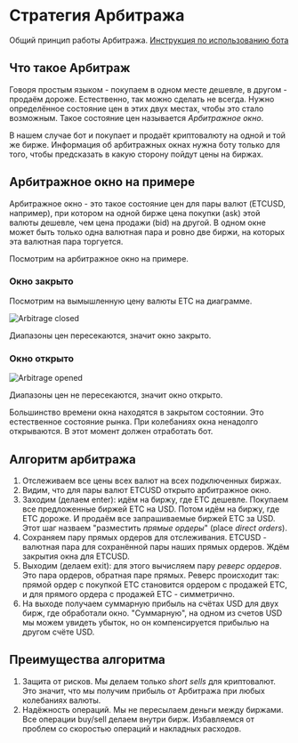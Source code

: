 # Стратегия Арбитража

Общий принцип работы Арбитража.
[Инструкция по использованию бота](arbitrage_bot_usage.md)

## Что такое Арбитраж
Говоря простым языком - покупаем в одном месте дешевле,
в другом - продаём дороже.
Естественно, так можно сделать не всегда.
Нужно определённое состояние цен в этих двух местах, чтобы это стало возможным.
Такое состояние цен называется *Арбитражное окно*.

В нашем случае бот и покупает и продаёт криптовалюту на одной и той же бирже.
Информация об арбитражных окнах нужна боту только для того, чтобы предсказать
в какую сторону пойдут цены на биржах.

## Арбитражное окно на примере

Арбитражное окно - это такое состояние цен для пары валют (ETCUSD, например),
при котором на одной бирже цена покупки (ask) этой валюты дешевле,
чем цена продажи (bid) на другой.
В одном окне может быть только одна валютная пара и ровно две биржи,
на которых эта валютная пара торгуется.

Посмотрим на арбитражное окно на примере.

### Окно закрыто
Посмотрим на вымышленную цену валюты ETC на диаграмме.

![Arbitrage closed](../doc/images/arbitrage_closed.png)

Диапазоны цен пересекаются, значит окно закрыто.

### Окно открыто
![Arbitrage opened](../doc/images/arbitrage_opened.png)

Диапазоны цен не пересекаются, значит окно открыто.

Большинство времени окна находятся в закрытом состоянии.
Это естественное состояние рынка.
При колебаниях окна ненадолго открываются.
В этот момент должен отработать бот.

## Алгоритм арбитража
1. Отслеживаем все цены всех валют на всех подключенных биржах.
1. Видим, что для пары валют ETCUSD открыто арбитражное окно.
1. Заходим (делаем enter): идём на биржу, где ETC дешевле.
Покупаем все предложенные биржей ETC на USD.
Потом идём на биржу, где ETC дороже. И продаём все запрашиваемые биржей ETC за USD.
Этот шаг назваем "разместить *прямые ордеры*" (place *direct orders*).
1. Сохраняем пару прямых ордеров для отслеживания.
ETCUSD - валютная пара для сохранённой пары наших прямых ордеров.
Ждём закрытия окна для ETCUSD.
1. Выходим (делаем exit): для этого вычисляем пару *реверс ордеров*.
Это пара ордеров, обратная паре прямых.
Реверс происходит так:
прямой ордер с покупкой ETC становится ордером с продажей ETC,
и для прямого ордера с продажей ETC - симметрично.
1. На выходе получаем суммарную прибыль на счётах USD для двух бирж, где обработали окно.
"Суммарную", на одном из счетов USD мы можем увидеть убыток,
но он компенсируется прибылью на другом счёте USD.

## Преимущества алгоритма
1. Защита от рисков. Мы делаем только *short sells* для криптовалют.
Это значит, что мы получим прибыль от Арбитража при любых колебаниях валюты.
1. Надёжность операций. Мы не пересылаем деньги между биржами.
Все операции buy/sell делаем внутри бирж.
Избавляемся от проблем со скоростью операций и накладных расходов.
